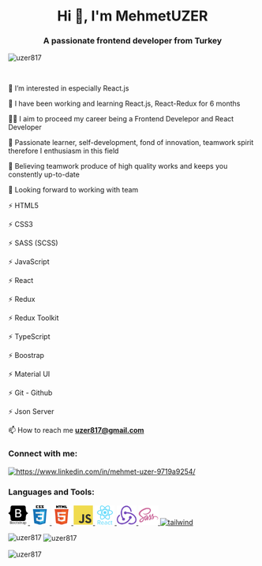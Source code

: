 <h1 align="center">Hi 👋, I'm MehmetUZER</h1>
<h3 align="center">A passionate frontend developer from Turkey</h3>

<p align="left"> <img src="https://komarev.com/ghpvc/?username=uzer817&label=Profile%20views&color=0e75b6&style=flat" alt="uzer817" /> </p>

<p align="left"> <a href="https://twitter.com/" target="blank"><img src="https://img.shields.io/twitter/follow/?logo=twitter&style=for-the-badge" alt="" /></a> </p>

🔭 I’m interested in especially React.js

🌱 I have been working and learning React.js, React-Redux for 6 months

👨‍💻 I aim to proceed my career being a Frontend Develepor and React Developer 

📝 Passionate learner, self-development, fond of innovation, teamwork spirit therefore I enthusiasm in this field

📄 Believing teamwork produce of high quality works and keeps you constently up-to-date

👨‍ Looking forward to working with team

⚡ HTML5

⚡ CSS3

⚡ SASS (SCSS)

⚡ JavaScript

⚡ React

⚡ Redux

⚡ Redux Toolkit

⚡ TypeScript

⚡ Boostrap

⚡ Material UI

⚡ Git - Github

⚡ Json Server



📫 How to reach me **uzer817@gmail.com**

<h3 align="left">Connect with me:</h3>
<p align="left">
<a href="https://linkedin.com/in/https://www.linkedin.com/in/mehmet-uzer-9719a9254/" target="blank"><img align="center" src="https://raw.githubusercontent.com/rahuldkjain/github-profile-readme-generator/master/src/images/icons/Social/linked-in-alt.svg" alt="https://www.linkedin.com/in/mehmet-uzer-9719a9254/" height="30" width="40" /></a>
</p>

<h3 align="left">Languages and Tools:</h3>
<p align="left"> <a href="https://getbootstrap.com" target="_blank" rel="noreferrer"> <img src="https://raw.githubusercontent.com/devicons/devicon/master/icons/bootstrap/bootstrap-plain-wordmark.svg" alt="bootstrap" width="40" height="40"/> </a> <a href="https://www.w3schools.com/css/" target="_blank" rel="noreferrer"> <img src="https://raw.githubusercontent.com/devicons/devicon/master/icons/css3/css3-original-wordmark.svg" alt="css3" width="40" height="40"/> </a> <a href="https://www.w3.org/html/" target="_blank" rel="noreferrer"> <img src="https://raw.githubusercontent.com/devicons/devicon/master/icons/html5/html5-original-wordmark.svg" alt="html5" width="40" height="40"/> </a> <a href="https://developer.mozilla.org/en-US/docs/Web/JavaScript" target="_blank" rel="noreferrer"> <img src="https://raw.githubusercontent.com/devicons/devicon/master/icons/javascript/javascript-original.svg" alt="javascript" width="40" height="40"/> </a> <a href="https://reactjs.org/" target="_blank" rel="noreferrer"> <img src="https://raw.githubusercontent.com/devicons/devicon/master/icons/react/react-original-wordmark.svg" alt="react" width="40" height="40"/> </a> <a href="https://redux.js.org" target="_blank" rel="noreferrer"> <img src="https://raw.githubusercontent.com/devicons/devicon/master/icons/redux/redux-original.svg" alt="redux" width="40" height="40"/> </a> <a href="https://sass-lang.com" target="_blank" rel="noreferrer"> <img src="https://raw.githubusercontent.com/devicons/devicon/master/icons/sass/sass-original.svg" alt="sass" width="40" height="40"/> </a> <a href="https://tailwindcss.com/" target="_blank" rel="noreferrer"> <img src="https://www.vectorlogo.zone/logos/tailwindcss/tailwindcss-icon.svg" alt="tailwind" width="40" height="40"/> </a> </p>

<p><img align="left" src="https://github-readme-stats.vercel.app/api/top-langs?username=uzer817&show_icons=true&locale=en&layout=compact" alt="uzer817" /></p>

<p>&nbsp;<img align="center" src="https://github-readme-stats.vercel.app/api?username=uzer817&show_icons=true&locale=en" alt="uzer817" /></p>

<p><img align="center" src="https://github-readme-streak-stats.herokuapp.com/?user=uzer817&" alt="uzer817" /></p>

